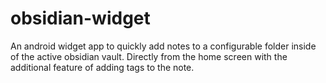 # obsidian-widget
An android widget app to quickly add notes to a configurable folder inside of the active obsidian vault. Directly from the home screen with the additional feature of adding tags to the note.
